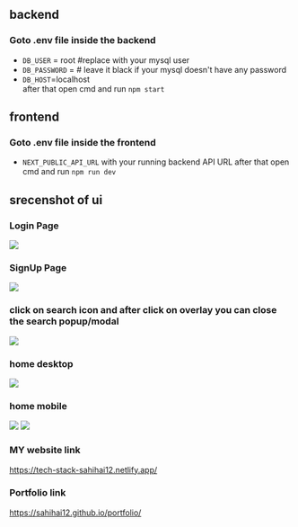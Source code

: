 ## backend

### Goto .env file inside the backend
- `DB_USER` = root   #replace with your mysql user
- `DB_PASSWORD` = # leave it black if your mysql doesn't have any password         
- `DB_HOST`=localhost     
after that open cmd and run `npm start`


## frontend

### Goto .env file inside the frontend
- `NEXT_PUBLIC_API_URL` with your running backend API URL
after that open cmd and run `npm run dev`


## srecenshot of ui

### Login Page
![](https://github.com/sahihai12/home-page-next/blob/main/login.png)

### SignUp Page
![](https://github.com/sahihai12/home-page-next/blob/main/signup%20(2).png)

### click on search icon and after click on overlay you can close the search popup/modal
![](https://github.com/sahihai12/home-page-next/blob/main/open-search.png)

### home desktop
![](https://github.com/sahihai12/home-page-next/blob/main/desktop.png)

### home mobile
![](https://github.com/sahihai12/home-page-next/blob/main/mobile.png)
![](https://github.com/sahihai12/home-page-next/blob/main/mobile%20menu.png)


### MY website link
https://tech-stack-sahihai12.netlify.app/

### Portfolio link
https://sahihai12.github.io/portfolio/

